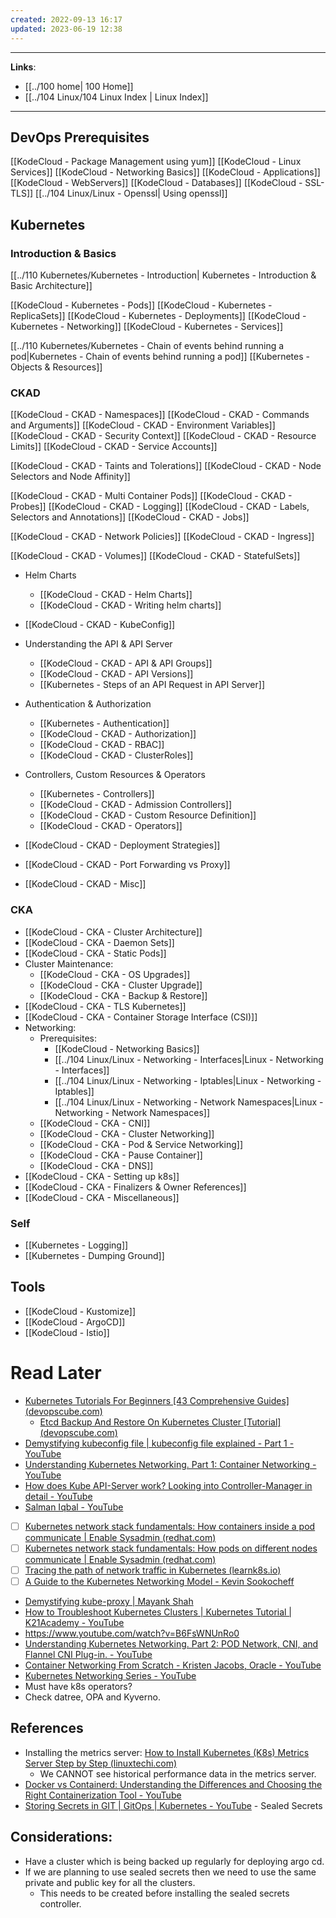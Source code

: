 ```yaml
---
created: 2022-09-13 16:17
updated: 2023-06-19 12:38
---
```

---
**Links**: 
- [[../100 home| 100 Home]]
- [[../104 Linux/104 Linux Index | Linux Index]]

---
## DevOps Prerequisites 
[[KodeCloud - Package Management using yum]]
[[KodeCloud - Linux Services]]
[[KodeCloud - Networking Basics]]
[[KodeCloud - Applications]]
[[KodeCloud - WebServers]]
[[KodeCloud - Databases]]
[[KodeCloud - SSL-TLS]]
[[../104 Linux/Linux - Openssl| Using openssl]]

## Kubernetes

### Introduction & Basics
[[../110 Kubernetes/Kubernetes - Introduction| Kubernetes - Introduction & Basic Architecture]]

[[KodeCloud - Kubernetes - Pods]]
[[KodeCloud - Kubernetes - ReplicaSets]]
[[KodeCloud - Kubernetes - Deployments]]
[[KodeCloud - Kubernetes - Networking]]
[[KodeCloud - Kubernetes - Services]]

[[../110 Kubernetes/Kubernetes - Chain of events behind running a pod|Kubernetes - Chain of events behind running a pod]]
[[Kubernetes - Objects & Resources]]

### CKAD
[[KodeCloud - CKAD - Namespaces]]
[[KodeCloud - CKAD - Commands and Arguments]]
[[KodeCloud - CKAD - Environment Variables]]
[[KodeCloud - CKAD - Security Context]]
[[KodeCloud - CKAD - Resource Limits]]
[[KodeCloud - CKAD - Service Accounts]]

[[KodeCloud - CKAD - Taints and Tolerations]]
[[KodeCloud - CKAD - Node Selectors and Node Affinity]]

[[KodeCloud - CKAD - Multi Container Pods]]
[[KodeCloud - CKAD - Probes]]
[[KodeCloud - CKAD - Logging]]
[[KodeCloud - CKAD - Labels, Selectors and Annotations]]
[[KodeCloud - CKAD - Jobs]]

[[KodeCloud - CKAD - Network Policies]]
[[KodeCloud - CKAD - Ingress]]

[[KodeCloud - CKAD - Volumes]]
[[KodeCloud - CKAD - StatefulSets]]

- Helm Charts
	- [[KodeCloud - CKAD - Helm Charts]]
	- [[KodeCloud - CKAD - Writing helm charts]]

- [[KodeCloud - CKAD - KubeConfig]]

- Understanding the API & API Server
	- [[KodeCloud - CKAD - API & API Groups]]
	- [[KodeCloud - CKAD - API Versions]]
	- [[Kubernetes - Steps of an API Request in API Server]]

- Authentication & Authorization
	- [[Kubernetes - Authentication]]
	- [[KodeCloud - CKAD - Authorization]]
	- [[KodeCloud - CKAD - RBAC]]
	- [[KodeCloud - CKAD - ClusterRoles]]

- Controllers, Custom Resources & Operators
	- [[Kubernetes - Controllers]]
	- [[KodeCloud - CKAD - Admission Controllers]]
	- [[KodeCloud - CKAD - Custom Resource Definition]]
	- [[KodeCloud - CKAD - Operators]]

- [[KodeCloud - CKAD - Deployment Strategies]]
- [[KodeCloud - CKAD - Port Forwarding vs Proxy]]
- [[KodeCloud - CKAD - Misc]]

### CKA
- [[KodeCloud - CKA - Cluster Architecture]]
- [[KodeCloud - CKA - Daemon Sets]]
- [[KodeCloud - CKA - Static Pods]]
- Cluster Maintenance:
	- [[KodeCloud - CKA - OS Upgrades]]
	- [[KodeCloud - CKA - Cluster Upgrade]]
	- [[KodeCloud - CKA - Backup & Restore]]
- [[KodeCloud - CKA - TLS Kubernetes]]
- [[KodeCloud - CKA - Container Storage Interface (CSI)]]
- Networking:
	- Prerequisites:
		- [[KodeCloud - Networking Basics]]
		- [[../104 Linux/Linux - Networking - Interfaces|Linux - Networking - Interfaces]]
		- [[../104 Linux/Linux - Networking - Iptables|Linux - Networking - Iptables]]
		- [[../104 Linux/Linux - Networking - Network Namespaces|Linux - Networking - Network Namespaces]]
	- [[KodeCloud - CKA - CNI]]
	- [[KodeCloud - CKA - Cluster Networking]]
	- [[KodeCloud - CKA - Pod & Service Networking]]
	- [[KodeCloud - CKA - Pause Container]]
	- [[KodeCloud - CKA - DNS]]
- [[KodeCloud - CKA - Setting up k8s]]
- [[KodeCloud - CKA - Finalizers & Owner References]]
- [[KodeCloud - CKA - Miscellaneous]]

### Self
- [[Kubernetes - Logging]]
- [[Kubernetes - Dumping Ground]]

## Tools
- [[KodeCloud - Kustomize]]
- [[KodeCloud - ArgoCD]]
- [[KodeCloud - Istio]]

# Read Later
- [Kubernetes Tutorials For Beginners [43 Comprehensive Guides] (devopscube.com)](https://devopscube.com/kubernetes-tutorials-beginners/)
	- [Etcd Backup And Restore On Kubernetes Cluster [Tutorial] (devopscube.com)](https://devopscube.com/backup-etcd-restore-kubernetes/)
- [Demystifying kubeconfig file | kubeconfig file explained - Part 1 - YouTube](https://www.youtube.com/watch?v=Q74gSxeO4cI)
- [Understanding Kubernetes Networking. Part 1: Container Networking - YouTube](https://www.youtube.com/watch?v=B6FsWNUnRo0)
- [How does Kube API-Server work? Looking into Controller-Manager in detail - YouTube](https://www.youtube.com/watch?v=mOE1O3dQiUY)
- [Salman Iqbal - YouTube](https://www.youtube.com/@SoulmanIqbal/videos)
- [ ] [Kubernetes network stack fundamentals: How containers inside a pod communicate | Enable Sysadmin (redhat.com)](https://www.redhat.com/sysadmin/kubernetes-pod-network-communications)
- [ ] [Kubernetes network stack fundamentals: How pods on different nodes communicate | Enable Sysadmin (redhat.com)](https://www.redhat.com/sysadmin/kubernetes-pods-communicate-nodes)
- [ ] [Tracing the path of network traffic in Kubernetes (learnk8s.io)](https://learnk8s.io/kubernetes-network-packets)
- [ ] [A Guide to the Kubernetes Networking Model - Kevin Sookocheff](https://sookocheff.com/post/kubernetes/understanding-kubernetes-networking-model/)
- [Demystifying kube-proxy | Mayank Shah](https://mayankshah.dev/blog/demystifying-kube-proxy/#extra-reading)
- [How to Troubleshoot Kubernetes Clusters | Kubernetes Tutorial | K21Academy - YouTube](https://www.youtube.com/watch?v=EirIuYq1Yes)
- https://www.youtube.com/watch?v=B6FsWNUnRo0
- [Understanding Kubernetes Networking. Part 2: POD Network, CNI, and Flannel CNI Plug-in. - YouTube](https://www.youtube.com/watch?v=U35C0EPSwoY)
- [Container Networking From Scratch - Kristen Jacobs, Oracle - YouTube](https://www.youtube.com/watch?v=6v_BDHIgOY8)
- [Kubernetes Networking Series - YouTube](https://www.youtube.com/playlist?list=PLSAko72nKb8QWsfPpBlsw-kOdMBD7sra-)
- Must have k8s operators?
- Check datree, OPA and Kyverno.

## References
- Installing the metrics server: [How to Install Kubernetes (K8s) Metrics Server Step by Step (linuxtechi.com)](https://www.linuxtechi.com/how-to-install-kubernetes-metrics-server/)
	- We CANNOT see historical performance data in the metrics server.
- [Docker vs Containerd: Understanding the Differences and Choosing the Right Containerization Tool - YouTube](https://www.youtube.com/watch?v=21onkZfL2yM)
- [Storing Secrets in GIT | GitOps | Kubernetes - YouTube](https://www.youtube.com/watch?v=u0qtgUMLua0) - Sealed Secrets

## Considerations:
- Have a cluster which is being backed up regularly for deploying argo cd.
- If we are planning to use sealed secrets then we need to use the same private and public key for all the clusters.
	- This needs to be created before installing the sealed secrets controller.